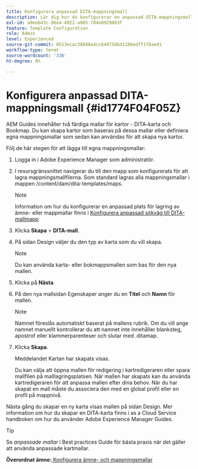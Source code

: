 ```yaml
---
title: Konfigurera anpassad DITA-mappningsmall
description: Lär dig hur du konfigurerar en anpassad DITA-mappningsmall
exl-id: a0eeb43c-06e4-4922-a005-704e8929063f
feature: Template Configuration
role: Admin
level: Experienced
source-git-commit: 0513ecac38840a4cc649758bd1180edff1f8aed1
workflow-type: tm+mt
source-wordcount: '336'
ht-degree: 0%

---
```


# Konfigurera anpassad DITA-mappningsmall {#id1774F04F05Z}

AEM Guides innehåller två färdiga mallar för kartor - DITA-karta och Bookmap. Du kan skapa kartor som baseras på dessa mallar eller definiera egna mappningsmallar som sedan kan användas för att skapa nya kartor.

Följ de här stegen för att lägga till egna mappningsmallar:

1. Logga in i Adobe Experience Manager som administratör.

1. I resursgränssnittet navigerar du till den mapp som konfigurerats för att lagra mappningsmallfilerna. Som standard lagras alla mappningsmallar i mappen /content/dam/dita-templates/maps.

   >[!NOTE]
   >
   > Information om hur du konfigurerar en anpassad plats för lagring av ämne- eller mappmallar finns i [Konfigurera anpassad sökväg till DITA-mallmapp](conf-template-tags-custom-dita-topic-template.md#id191LCF0095Z)

1. Klicka **Skapa** \> **DITA-mall**.

1. På sidan Design väljer du den typ av karta som du vill skapa.

   >[!NOTE]
   >
   > Du kan använda karta- eller bokmappsmallen som bas för den nya mallen.

1. Klicka på **Nästa**.

1. På den nya mallsidan Egenskaper anger du en **Titel** och **Namn** för mallen.

   >[!NOTE]
   >
   > Namnet föreslås automatiskt baserat på mallens rubrik. Om du vill ange namnet manuellt kontrollerar du att namnet inte innehåller blanksteg, apostrof eller klammerparenteser och slutar med .ditamap.

1. Klicka **Skapa**.

   Meddelandet Kartan har skapats visas.

   Du kan välja att öppna mallen för redigering i kartredigeraren eller spara mallfilen på malllagringsplatsen. När mallen har skapats kan du använda kartredigeraren för att anpassa mallen efter dina behov. När du har skapat en mall måste du associera den med en global profil eller en profil på mappnivå.


Nästa gång du skapar en ny karta visas mallen på sidan Design. Mer information om hur du skapar en DITA-karta finns i as a Cloud Service handboken om hur du använder Adobe Experience Manager Guides.

>[!TIP]
>
> Se *anpassade mallar* i Best practices Guide för bästa praxis när det gäller att använda anpassade kartmallar.

**Överordnat ämne:**[ Konfigurera ämne- och mappningsmallar](conf-template-tags.md)
